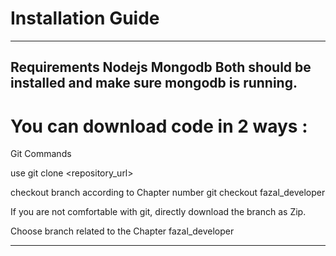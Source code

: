 # Installation Guide
-----------------
Requirements
Nodejs
Mongodb
Both should be installed and make sure mongodb is running.
--------------------------------------------------------------


# You can download code in 2 ways :
Git Commands

use git clone <repository_url>

checkout branch according to Chapter number git checkout fazal_developer


If you are not comfortable with git, directly download the branch as Zip.

Choose branch related to the Chapter fazal_developer


-----------------------------------------------------------------------------------------
